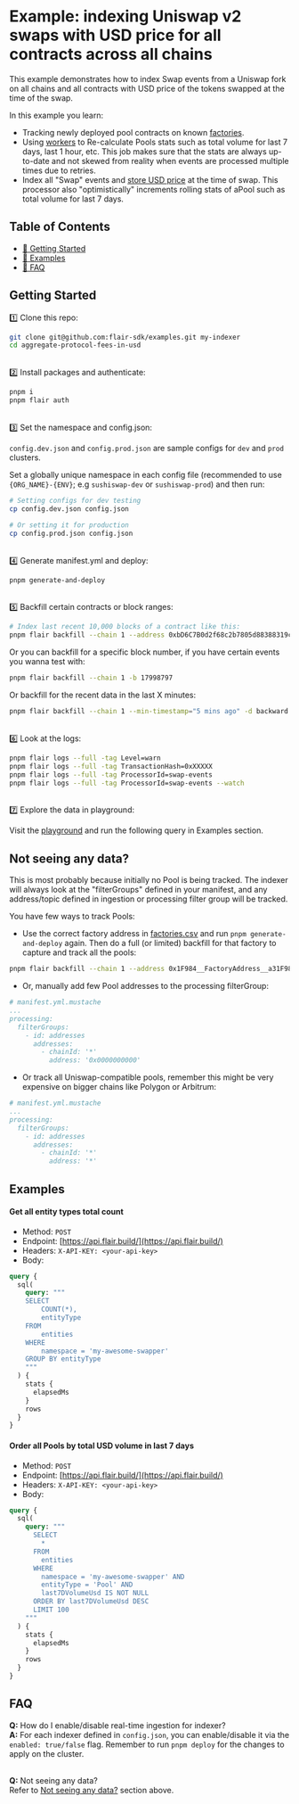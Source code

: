 # Example: indexing Uniswap v2 swaps with USD price for all contracts across all chains

This example demonstrates how to index Swap events from a Uniswap fork on all chains and all contracts with USD price of the tokens swapped at the time of the swap.

In this example you learn:
* Tracking newly deployed pool contracts on known [factories](./factories.csv). 
* Using [workers](https://docs.flair.build/advanced/workers) to Re-calculate Pools stats such as total volume for last 7 days, last 1 hour, etc. This job makes sure that the stats are always up-to-date and not skewed from reality when events are processed multiple times due to retries.
* Index all "Swap" events and [store USD price](https://docs.flair.build/advanced/integrations#prices) at the time of swap. This processor also "optimistically" increments rolling stats of aPool such as total volume for last 7 days.

## Table of Contents

- [🏁 Getting Started](#getting-started)
- [💎 Examples](#examples)
- [🤔 FAQ](#faq)

## Getting Started

1️⃣ Clone this repo:

```bash
git clone git@github.com:flair-sdk/examples.git my-indexer
cd aggregate-protocol-fees-in-usd
```

<br /> 
2️⃣ Install packages and authenticate:

```bash
pnpm i
pnpm flair auth
```

<br />
3️⃣ Set the namespace and config.json:

`config.dev.json` and `config.prod.json` are sample configs for `dev` and `prod` clusters.

Set a globally unique namespace in each config file (recommended to use `{ORG_NAME}-{ENV}`; e.g `sushiswap-dev` or `sushiswap-prod`) and then run:

```bash
# Setting configs for dev testing
cp config.dev.json config.json

# Or setting it for production
cp config.prod.json config.json
```

<br />
4️⃣ Generate manifest.yml and deploy:

```bash
pnpm generate-and-deploy
```

<br />
5️⃣ Backfill certain contracts or block ranges:

```bash
# Index last recent 10,000 blocks of a contract like this:
pnpm flair backfill --chain 1 --address 0xbD6C7B0d2f68c2b7805d88388319cfB6EcB50eA9 -d backward --max-blocks 10000
```

Or you can backfill for a specific block number, if you have certain events you wanna test with:

```bash
pnpm flair backfill --chain 1 -b 17998797
```

Or backfill for the recent data in the last X minutes:

```bash
pnpm flair backfill --chain 1 --min-timestamp="5 mins ago" -d backward
```

<br />
6️⃣ Look at the logs:

```bash
pnpm flair logs --full -tag Level=warn
pnpm flair logs --full -tag TransactionHash=0xXXXXX
pnpm flair logs --full -tag ProcessorId=swap-events
pnpm flair logs --full -tag ProcessorId=swap-events --watch
```

<br />
7️⃣ Explore the data in playground:

Visit the [playground](https://api.flair.build) and run the following query in Examples section.

## Not seeing any data?

This is most probably because initially no Pool is being tracked. The indexer will always look at the "filterGroups" defined in your manifest, and any address/topic defined in ingestion or processing filter group will be tracked.

You have few ways to track Pools:
* Use the correct factory address in [factories.csv](./factories.csv) and run `pnpm generate-and-deploy` again. Then do a full (or limited) backfill for that factory to capture and track all the pools:
```bash
pnpm flair backfill --chain 1 --address 0x1F984__FactoryAddress__a31F984 --max-blocks 1000000 --provisioned
```

* Or, manually add few Pool addresses to the processing filterGroup:
```yaml
# manifest.yml.mustache
...
processing:
  filterGroups:
    - id: addresses 
      addresses:
        - chainId: '*'
          address: '0x0000000000'
```

* Or track all Uniswap-compatible pools, remember this might be very expensive on bigger chains like Polygon or Arbitrum:
```yaml
# manifest.yml.mustache
...
processing:
  filterGroups:
    - id: addresses 
      addresses:
        - chainId: '*'
          address: '*'
```

## Examples

#### Get all entity types total count

- Method: `POST`
- Endpoint: [https://api.flair.build/](https://api.flair.build/)
- Headers: `X-API-KEY: <your-api-key>`
- Body:

```graphql
query {
  sql(
    query: """
    SELECT
        COUNT(*),
        entityType
    FROM
        entities
    WHERE
        namespace = 'my-awesome-swapper'
    GROUP BY entityType
    """
  ) {
    stats {
      elapsedMs
    }
    rows
  }
}
```

#### Order all Pools by total USD volume in last 7 days

- Method: `POST`
- Endpoint: [https://api.flair.build/](https://api.flair.build/)
- Headers: `X-API-KEY: <your-api-key>`
- Body:

```graphql
query {
  sql(
    query: """
      SELECT
        *
      FROM
        entities
      WHERE
        namespace = 'my-awesome-swapper' AND
        entityType = 'Pool' AND
        last7DVolumeUsd IS NOT NULL
      ORDER BY last7DVolumeUsd DESC
      LIMIT 100
    """
  ) {
    stats {
      elapsedMs
    }
    rows
  }
}
```

## FAQ

**Q:** How do I enable/disable real-time ingestion for indexer? <br />
**A:** For each indexer defined in `config.json`, you can enable/disable it via the `enabled: true/false` flag. Remember to run `pnpm deploy` for the changes to apply on the cluster. <br/><br />

**Q:** Not seeing any data? <br />
Refer to [Not seeing any data?](#not-seeing-any-data) section above. <br/><br />
